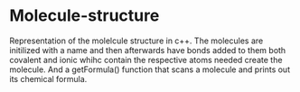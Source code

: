 # Molecule-structure


Representation of the molelcule structure in c++.  The molecules are initilized with a name and then afterwards have bonds added to them both covalent and ionic whihc contain the respective atoms needed create the molecule.  And a getFormula() function that scans a molecule and prints out its chemical formula.
